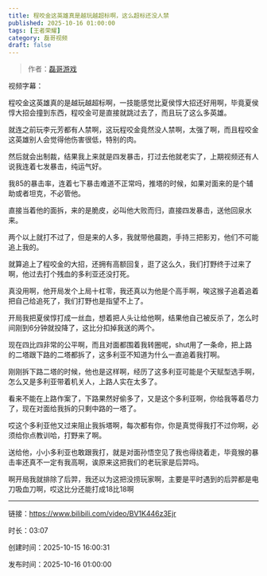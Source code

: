 ```yaml
---
title: 程咬金这英雄真是越玩越超标啊，这么超标还没人禁
published: 2025-10-16 01:00:00
tags: [王者荣耀]
category: 磊哥视频
draft: false
---
```



> 作者：[磊哥游戏](https://space.bilibili.com/268941858)

视频字幕：

程咬金这英雄真的是越玩越超标啊，一技能感觉比夏侯惇大招还好用啊，毕竟夏侯惇大招会撞到东西，程咬金可是直接就跳过去了，而且玩了这么多英雄。

就连之前玩李元芳都有人禁啊，这玩程咬金竟然没人禁啊，太强了啊，而且程咬金这英雄别人会觉得他伤害很低，特别的肉。

然后就会出制裁，结果我上来就是四发暴击，打过去他就老实了，上期视频还有人说我连着七发暴击，纯运气好。

我85的暴击率，连着七下暴击难道不正常吗，推塔的时候，如果对面来的是个辅助或者坦克，不必管他。

直接当着他的面拆，来的是脆皮，必叫他大败而归，直接四发暴击，送他回泉水来。

两个以上就打不过了，但是来的人多，我就带他晨跑，手持三把影刃，他们不可能追上我的。

就算追上了程咬金的大招，还拥有高额回复，逛了这么久，我们打野终于过来了啊，他过去打个残血的多利亚还没打死。

真没用啊，他开局发个上局十杠零，我还真以为他是个高手啊，唉这猴子追着追着把自己给追死了，我们打野也是指望不上了。

开局我把夏侯惇打成一丝血，想着把人头让给他啊，结果他自己被反杀了，怎么时间刚到6分钟就投降了，这比分扣掉我送的两个。

现在四比四非常的公平啊，而且对面都围着我转圈呢，shut用了一条命，把上路的二塔跟下路的二塔都拆了，这多利亚不知道为什么一直追着我打啊。

刚刚拆下路二塔的时候，他也是这样啊，经历了这多利亚可能是个天赋型选手啊，怎么又是多利亚带着机关人，上路人实在太多了。

看来不能在上路作案了，下路果然好偷多了，又是这个多利亚啊，你给我等着尽力了，现在对面给我拆的只剩中路的一塔了。

哎这个多利亚他又过来阻止我拆塔啊，每次都有你，你是真觉得我打不过你啊，必须给你点教训哈，打野来了啊。

送给他，小小多利亚也敢跟我打，就是对面孙悟空见了我也得绕着走，毕竟猴的暴击率还真不一定有我高啊，诶原来这把我们的老玩家是后羿吗。

啊开局我就排除了后羿，我还以为这把没捞玩家啊，主要是平时遇到的后羿都是电刀吸血刀啊，哎这比分还能打成18比18啊

---

链接：https://www.bilibili.com/video/BV1K446z3Ejr

时长：03:07

创建时间：2025-10-15 16:00:31

发布时间：2025-10-16 01:00:00
